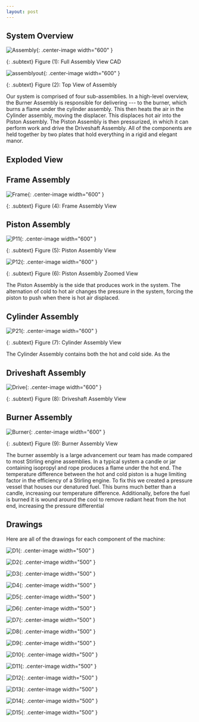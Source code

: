 ```yaml
---
layout: post
---
```

## System Overview
 ![Assembly](https://eliaswheatfall.github.io/StirlingEngineOne/assets/fullassembly.png){: .center-image width="600" }

{: .subtext}
Figure (1): Full Assembly View CAD
 
![assemblyout](https://eliaswheatfall.github.io/StirlingEngineOne/assets/topview.png){: .center-image width="600" }

{: .subtext}
Figure (2): Top View of Assembly

Our system is comprised of four sub-assemblies. In a high-level overview, the Burner Assembly is responsible for delivering --- to the burner, which burns a flame under the cylinder assembly. This then heats the air in the Cylinder assembly, moving the displacer. This displaces hot air into the Piston Assembly. The Piston Assembly is then pressurized, in which it can perform work and drive the Driveshaft Assembly. All of the components are held together by two plates that hold everything in a rigid and elegant manor. 

## Exploded View 

## Frame Assembly
![Frame](https://eliaswheatfall.github.io/StirlingEngineOne/assets/frame.png){: .center-image width="600" }

{: .subtext}
Figure (4): Frame Assembly View

## Piston Assembly

![P11](https://eliaswheatfall.github.io/StirlingEngineOne/assets/pistonone.png){: .center-image width="600" }

{: .subtext}
Figure (5): Piston Assembly View

![P12](https://eliaswheatfall.github.io/StirlingEngineOne/assets/coldhotzoom.png){: .center-image width="600" }

{: .subtext}
Figure (6): Piston Assembly Zoomed View

The Piston Assembly is the side that produces work in the system. The alternation of cold to hot air changes the pressure in the system, forcing the piston to push when there is hot air displaced. 

## Cylinder Assembly

![P21](https://eliaswheatfall.github.io/StirlingEngineOne/assets/pistontwo.png){: .center-image width="600" }

{: .subtext}
Figure (7): Cylinder Assembly View

The Cylinder Assembly contains both the hot and cold side. As the 

## Driveshaft Assembly
![Drive](https://eliaswheatfall.github.io/StirlingEngineOne/assets/flywheel.png){: .center-image width="600" }

{: .subtext}
Figure (8): Driveshaft Assembly View

## Burner Assembly

![Burner](https://eliaswheatfall.github.io/StirlingEngineOne/assets/gascan.png){: .center-image width="600" }

{: .subtext}
Figure (9): Burner Assembly View

The burner assembly is a large advancement our team has made compared to most Stirling engine assemblies. In a typical system a candle or jar containing isopropyl and rope produces a flame under the hot end. The temperature difference between the hot and cold piston is a huge limiting factor in the efficiency of a Stirling engine. To fix this we created a pressure vessel that houses our denatured  fuel. This burns much better than a candle, increasing our temperature difference. Additionally, before the fuel is burned it is wound around the cool to remove radiant heat from the hot end, increasing the pressure differential

## Drawings

Here are all of the drawings for each component of the machine: 

![D1](https://eliaswheatfall.github.io/StirlingEngineOne/assets/Pl-01.PNG){: .center-image width="500" }

![D2](https://eliaswheatfall.github.io/StirlingEngineOne/assets/CL-03.PNG){: .center-image width="500" }

![D3](https://eliaswheatfall.github.io/StirlingEngineOne/assets/clock_cage_plate_back.PNG){: .center-image width="500" }

![D4](https://eliaswheatfall.github.io/StirlingEngineOne/assets/clock_cage_plate_front.PNG){: .center-image width="500" }

![D5](https://eliaswheatfall.github.io/StirlingEngineOne/assets/cold_cylinder.PNG){: .center-image width="500" }

![D6](https://eliaswheatfall.github.io/StirlingEngineOne/assets/CY-06.PNG){: .center-image width="500" }

![D7](https://eliaswheatfall.github.io/StirlingEngineOne/assets/displacer.PNG){: .center-image width="500" }

![D8](https://eliaswheatfall.github.io/StirlingEngineOne/assets/displacer_shaft.PNG){: .center-image width="500" }

![D9](https://eliaswheatfall.github.io/StirlingEngineOne/assets/dr-02.png){: .center-image width="500" }

![D10](https://eliaswheatfall.github.io/StirlingEngineOne/assets/dr-03.png){: .center-image width="500" }

![D11](https://eliaswheatfall.github.io/StirlingEngineOne/assets/fly_wheel.PNG){: .center-image width="500" }

![D12](https://eliaswheatfall.github.io/StirlingEngineOne/assets/hot_cylinder.PNG){: .center-image width="500" }

![D13](https://eliaswheatfall.github.io/StirlingEngineOne/assets/lank_adapter.PNG){: .center-image width="500" }

![D14](https://eliaswheatfall.github.io/StirlingEngineOne/assets/nozzle_clamp.PNG){: .center-image width="500" }

![D15](https://eliaswheatfall.github.io/StirlingEngineOne/assets/nozzle_holder.PNG){: .center-image width="500" }

